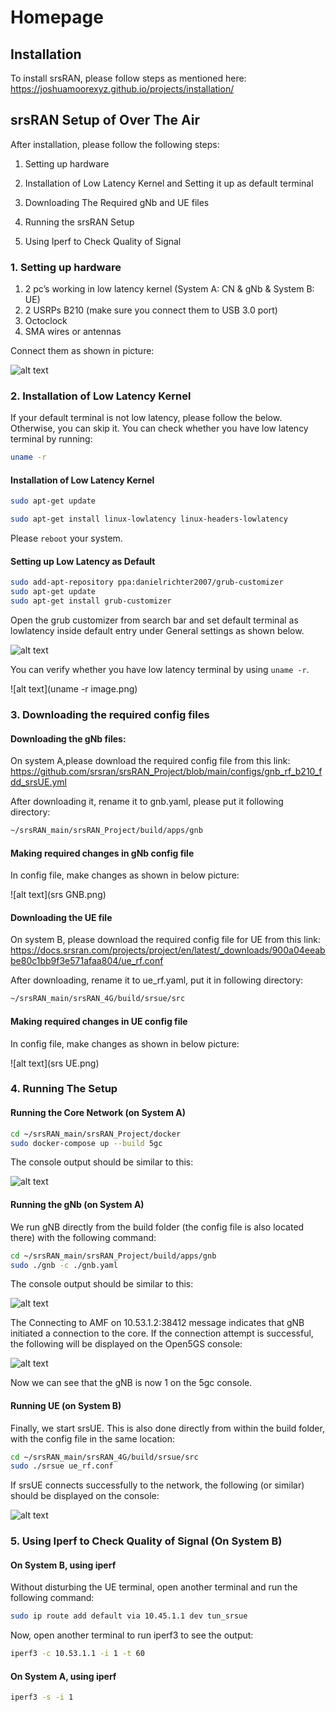# Homepage
 
## Installation
To install srsRAN, please follow steps as mentioned here: https://joshuamoorexyz.github.io/projects/installation/

## srsRAN Setup of Over The Air 
 After installation, please follow the following steps:

 1. Setting up hardware 

 2. Installation of Low Latency Kernel and Setting it up as default terminal
 
 3. Downloading The Required gNb and UE files
 
 4. Running the srsRAN Setup

 5. Using Iperf to Check Quality of Signal
### 1. Setting up hardware
    
1. 2 pc’s working in low latency kernel (System A: CN & gNb & System B: UE)
2. 2 USRPs B210 (make sure you connect them to USB 3.0 port)
3. Octoclock 
4. SMA wires or antennas
    
Connect them as shown in picture:

![alt text](image.png)
    
### 2. Installation of Low Latency Kernel

 If your default terminal is not low latency, please follow the below. Otherwise, you can skip it.
 You can check whether you have low latency terminal by running:
``` bash
uname -r
```
 
#### Installation of Low Latency Kernel

``` bash
sudo apt-get update 

sudo apt-get install linux-lowlatency linux-headers-lowlatency
```

Please `reboot` your system.
   
#### Setting up Low Latency as Default 

``` bash
sudo add-apt-repository ppa:danielrichter2007/grub-customizer
sudo apt-get update
sudo apt-get install grub-customizer
```
Open the grub customizer from search bar and set default terminal as lowlatency inside default entry under General settings as shown below.

![alt text](image-1.png)

You can verify whether you have low latency terminal by using `uname -r`.

![alt text](uname -r image.png)

### 3. Downloading the required config files

#### Downloading the gNb files:
On system A,please download the required config file from this link: https://github.com/srsran/srsRAN_Project/blob/main/configs/gnb_rf_b210_fdd_srsUE.yml

After downloading it, rename it to gnb.yaml, please put it following directory:
``` bash
~/srsRAN_main/srsRAN_Project/build/apps/gnb
```
#### Making required changes in gNb config file

In config file, make changes as shown in below picture:

![alt text](srs GNB.png)

#### Downloading the UE file
On system B, please download the required config file for UE from this link: https://docs.srsran.com/projects/project/en/latest/_downloads/900a04eeabbe80c1bb9f3e571afaa804/ue_rf.conf

After downloading, rename it to ue_rf.yaml, put it in following directory:
``` bash
~/srsRAN_main/srsRAN_4G/build/srsue/src
```
#### Making required changes in UE config file

In config file, make changes as shown in below picture:

![alt text](srs UE.png)

### 4. Running The Setup

#### Running the Core Network (on System A)

``` bash
cd ~/srsRAN_main/srsRAN_Project/docker
sudo docker-compose up --build 5gc
```
The console output should be similar to this:

![alt text](RunningCN.png)

#### Running the gNb (on System A)

We run gNB directly from the build folder (the config file is also located there) with the following command:

``` bash
cd ~/srsRAN_main/srsRAN_Project/build/apps/gnb
sudo ./gnb -c ./gnb.yaml
```
The console output should be similar to this:

![alt text](RunningGNb.png)

The Connecting to AMF on 10.53.1.2:38412 message indicates that gNB initiated a connection to the core. If the connection attempt is successful, the following will be displayed on the Open5GS console:

![alt text](gNBConnectingCN.png)

Now we can see that the gNB is now 1 on the 5gc console.

#### Running UE (on System B)

Finally, we start srsUE. This is also done directly from within the build folder, with the config file in the same location:

``` bash
cd ~/srsRAN_main/srsRAN_4G/build/srsue/src
sudo ./srsue ue_rf.conf
```

If srsUE connects successfully to the network, the following (or similar) should be displayed on the console:

![alt text](RunningUE.png)

### 5. Using Iperf to Check Quality of Signal (On System B)

#### On System B, using iperf
Without disturbing the UE terminal, open another terminal and run the following command:

``` bash
sudo ip route add default via 10.45.1.1 dev tun_srsue
```

Now, open another terminal to run iperf3 to see the output:

``` bash
iperf3 -c 10.53.1.1 -i 1 -t 60
```
#### On System A, using iperf

``` bash
iperf3 -s -i 1
```



